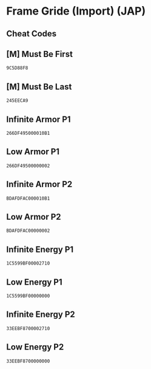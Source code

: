 # Frame Gride (Import) (JAP)

## Cheat Codes

## [M] Must Be First

```
9C5D88F8

```

## [M] Must Be Last

```
245EECA9

```

## Infinite Armor P1

```
266DF495000010B1

```

## Low Armor P1

```
266DF49500000002

```

## Infinite Armor P2

```
BDAFDFAC000010B1

```

## Low Armor P2

```
BDAFDFAC00000002

```

## Infinite Energy P1

```
1C5599BF00002710

```

## Low Energy P1

```
1C5599BF00000000

```

## Infinite Energy P2

```
33EEBF8700002710

```

## Low Energy P2

```
33EEBF8700000000

```

